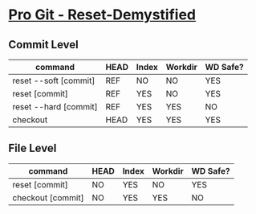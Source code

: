 # [Pro Git - Reset-Demystified](https://git-scm.com/book/en/v2/Git-Tools-Reset-Demystified)


## Commit Level

| command                   | HEAD | Index | Workdir | WD Safe? |
| ------------------------- | ---- | ----- | ------- | -------- |
| reset --soft [commit]     | REF  | NO    | NO      | YES      |
| reset [commit]            | REF  | YES   | NO      | YES      |
| reset --hard [commit]     | REF  | YES   | YES     | NO       |
| checkout <commit>         | HEAD | YES   | YES     | YES      |

## File Level

| command                   | HEAD | Index | Workdir | WD Safe? |
| ------------------------- | ---- | ----- | ------- | -------- |
| reset [commit] <paths>    | NO   | YES   | NO      | YES      |
| checkout [commit] <paths> | NO   | YES   | YES     | NO       |
